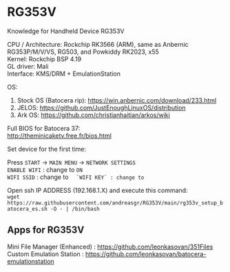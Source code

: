 # RG353V
Knowledge for Handheld Device RG353V

CPU / Architecture: Rockchip RK3566 (ARM), same as Anbernic RG353P/M/V/VS, RG503, and Powkiddy RK2023, x55  
Kernel: Rockchip BSP 4.19  
GL driver: Mali  
Interface: KMS/DRM + EmulationStation  

OS:
1. Stock OS (Batocera rip): https://win.anbernic.com/download/233.html  
2. JELOS: https://github.com/JustEnoughLinuxOS/distribution
3. Ark OS: https://github.com/christianhaitian/arkos/wiki  

Full BIOS for Batocera 37:  
http://theminicaketv.free.fr/bios.html  

Set device for the first time:  

Press `START` -> `MAIN MENU` -> `NETWORK SETTINGS`  
`ENABLE WIFI` : change to `ON`  
`WIFI SSID` : change to ``  
`WIFI KEY` : change to ``  

Open ssh IP ADDRESS (192.168.1.X) and execute this command:  
`wget https://raw.githubusercontent.com/andreasgr/RG353V/main/rg353v_setup_batocera_es.sh -O - | /bin/bash`  

## Apps for RG353V
Mini File Manager (Enhanced) : https://github.com/leonkasovan/351Files  
Custom Emulation Station : https://github.com/leonkasovan/batocera-emulationstation
